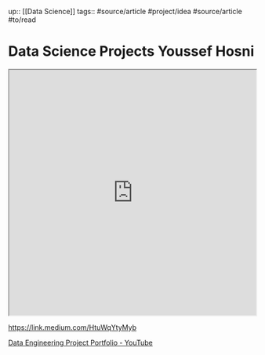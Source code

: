 up:: [[Data Science]]
tags:: #source/article #project/idea #source/article #to/read 

# Data Science Projects Youssef Hosni




<iframe height=500px width=100% src="https://ws.bluemail.info/ws/M28n56nKKv"></iframe>


https://link.medium.com/HtuWqYtyMyb

[Data Engineering Project Portfolio - YouTube](https://www.youtube.com/playlist?list=PLBJe2dFI4sgukOW6O0B-OVyX9c6fQKJ2N)
